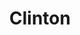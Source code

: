 ---
inv_num: 2011-140
add_credit:
url: 2011-140-clinton
title: Clinton
year: '2011'
display_year: '2011'
medium: Pencil on paper (produced with Mutoh XP-300 Series printer)
dims: 15.75 x 13.4375  in
pitch: Bill Clinton as drawn in pencil by a plotter. Produced in an edition of 3.
ps: "​I have to give credit to my mom for this one, drawing Clinton was totally her
  idea. Nice one! And yes, the signature is mechanical.:)"
live_url:
youtube:
related_code:
subheading:
download:
commission:
layout: things-i-made
---